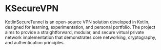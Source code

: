 # KSecureVPN
KotlinSecureTunnel is an open-source VPN solution developed in Kotlin, designed for learning, experimentation, and personal portfolio. The project aims to provide a straightforward, modular, and secure virtual private network implementation that demonstrates core networking, cryptography, and authentication principles.
